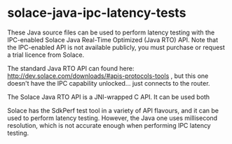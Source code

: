 # solace-java-ipc-latency-tests

These Java source files can be used to perform latency testing with the IPC-enabled Solace Java Real-Time Optimized (Java RTO) API.  Note that the IPC-enabled API is not available publicly, you must purchase or request a trial licence from Solace.


The standard Java RTO API can found here: http://dev.solace.com/downloads/#apis-protocols-tools , but this one doesn't have the IPC capability unlocked... just connects to the router.

 
The Solace Java RTO API is a JNI-wrapped C API.  It can be used both 


Solace has the SdkPerf test tool in a variety of API flavours, and it can be used to perform latency testing.  However, the Java one uses millisecond resolution, which is not accurate enough when performing IPC latency testing.



